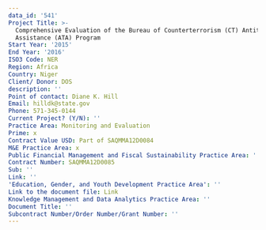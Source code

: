 ```yaml
---
data_id: '541'
Project Title: >-
  Comprehensive Evaluation of the Bureau of Counterterrorism (CT) Antiterrorism
  Assistance (ATA) Program
Start Year: '2015'
End Year: '2016'
ISO3 Code: NER
Region: Africa
Country: Niger
Client/ Donor: DOS
description: ''
Point of contact: Diane K. Hill
Email: hilldk@state.gov
Phone: 571-345-0144
Current Project? (Y/N): ''
Practice Area: Monitoring and Evaluation
Prime: x
Contract Value USD: Part of SAQMMA12D0084
M&E Practice Area: x
Public Financial Management and Fiscal Sustainability Practice Area: ''
Contract Number: SAQMMA12D0085
Sub: ''
Link: ''
'Education, Gender, and Youth Development Practice Area': ''
Link to the document file: Link
Knowledge Management and Data Analytics Practice Area: ''
Document Title: ''
Subcontract Number/Order Number/Grant Number: ''
---
```

